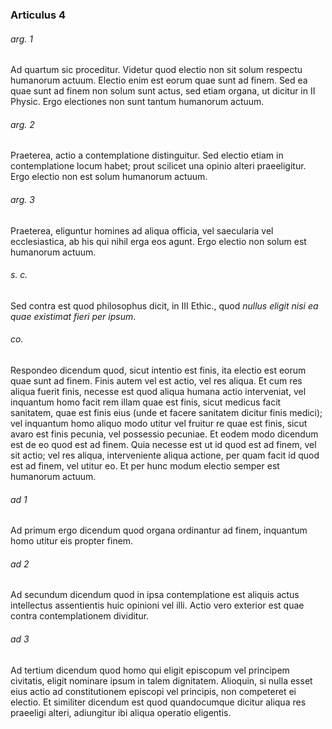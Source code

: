 ### Articulus 4

###### arg. 1
Ad quartum sic proceditur. Videtur quod electio non sit solum respectu humanorum actuum. Electio enim est eorum quae sunt ad finem. Sed ea quae sunt ad finem non solum sunt actus, sed etiam organa, ut dicitur in II Physic. Ergo electiones non sunt tantum humanorum actuum.

###### arg. 2
Praeterea, actio a contemplatione distinguitur. Sed electio etiam in contemplatione locum habet; prout scilicet una opinio alteri praeeligitur. Ergo electio non est solum humanorum actuum.

###### arg. 3
Praeterea, eliguntur homines ad aliqua officia, vel saecularia vel ecclesiastica, ab his qui nihil erga eos agunt. Ergo electio non solum est humanorum actuum.

###### s. c.
Sed contra est quod philosophus dicit, in III Ethic., quod *nullus eligit nisi ea quae existimat fieri per ipsum*.

###### co.
Respondeo dicendum quod, sicut intentio est finis, ita electio est eorum quae sunt ad finem. Finis autem vel est actio, vel res aliqua. Et cum res aliqua fuerit finis, necesse est quod aliqua humana actio interveniat, vel inquantum homo facit rem illam quae est finis, sicut medicus facit sanitatem, quae est finis eius (unde et facere sanitatem dicitur finis medici); vel inquantum homo aliquo modo utitur vel fruitur re quae est finis, sicut avaro est finis pecunia, vel possessio pecuniae. Et eodem modo dicendum est de eo quod est ad finem. Quia necesse est ut id quod est ad finem, vel sit actio; vel res aliqua, interveniente aliqua actione, per quam facit id quod est ad finem, vel utitur eo. Et per hunc modum electio semper est humanorum actuum.

###### ad 1
Ad primum ergo dicendum quod organa ordinantur ad finem, inquantum homo utitur eis propter finem.

###### ad 2
Ad secundum dicendum quod in ipsa contemplatione est aliquis actus intellectus assentientis huic opinioni vel illi. Actio vero exterior est quae contra contemplationem dividitur.

###### ad 3
Ad tertium dicendum quod homo qui eligit episcopum vel principem civitatis, eligit nominare ipsum in talem dignitatem. Alioquin, si nulla esset eius actio ad constitutionem episcopi vel principis, non competeret ei electio. Et similiter dicendum est quod quandocumque dicitur aliqua res praeeligi alteri, adiungitur ibi aliqua operatio eligentis.

